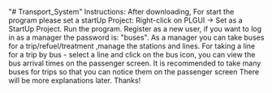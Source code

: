 "# Transport_System" 
Instructions:
After downloading,
For start the program please set a startUp Project: Right-click on PLGUI -> Set as a StartUp Project.
Run the program.
Register as a new user, if you want to log in as a manager the password is: "buses".
As a manager you can take buses for a trip/refuel/treatment ,manage the stations and lines.
For taking a line for a trip by bus - select a line and click on the bus icon, you can view the bus arrival times on the passenger screen.
It is recommended to take  many buses for trips so that you can notice them on the passenger screen
There will be more explanations later.
Thanks!
 
